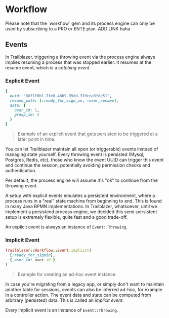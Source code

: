# Workflow

<aside class="notice">
Please note that the `workflow` gem and its process engine can only be used by subscribing to a PRO or ENTE plan. ADD LINK haha
</aside>

## Events

In Trailblazer, triggering a throwing event via the process engine always implies resuming a process that was stopped earlier. It resumes at the resume event, which is a _catching event_.


### Explicit Event

```ruby
{
  uuid: "66f1f0b1-7fe0-46b9-85dd-37dcea3fde51",
  resume_path: [:ready_for_sign_in, :user_resume],
  data: {
    user_id: 1,
    group_id: 2
  }
}
```

> Example of an explicit event that gets persisted to be triggered at a later point in time.

You can let Trailblazer maintain all open (or triggerable) events instead of managing state yourself. Every throwing event is persisted (Mysql, Postgres, Redis, etc), those who know the event UUID can trigger this event and continue the session, potentially avoiding permission checks and authentication.

Per default, the process engine will assume it's "ok" to continue from the throwing event.


A setup with explicit events emulates a persistent environment, where a process runs in a "real" state machine from beginning to end. This is found in many Java BPMN implementations. In Trailblazer, whatsoever, until we implement a persistend process engine, we decided this semi-persistent setup is extremely flexible, quite fast and a good trade-off.

An explicit event is always an instance of `Event::Throwing`.


### Implicit Event

```ruby
Trailblazer::Workflow::Event.implicit(
  [:ready_for_signin],
  { user_id: user.id }
)
```

> Example for creating an ad-hoc event instance.


In case you're migrating from a legacy app, or simply don't want to maintain another table for sessions, events can also be inferred ad-hoc, for example in a controller action. The event data and state can be computed from arbitrary (persisted) data. This is called an _implicit event_.

Every implicit event is an instance of `Event::Throwing`.
